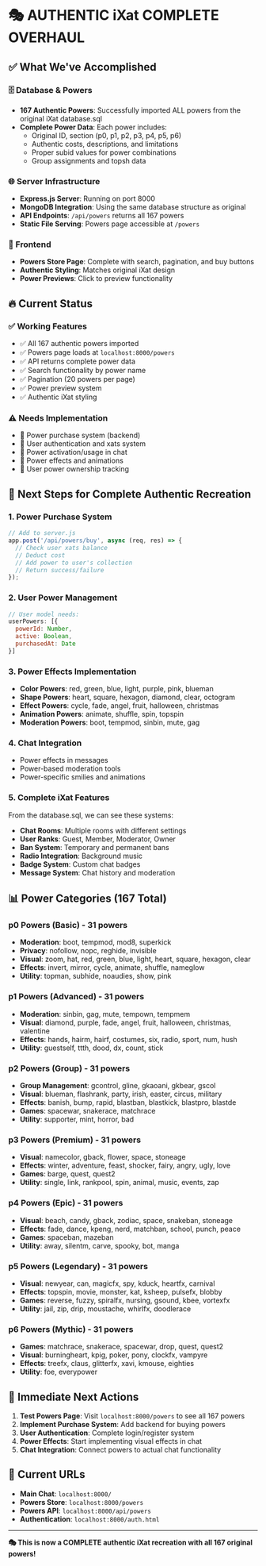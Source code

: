 # 🎭 AUTHENTIC iXat COMPLETE OVERHAUL

## ✅ What We've Accomplished

### 🗄️ Database & Powers
- **167 Authentic Powers**: Successfully imported ALL powers from the original iXat database.sql
- **Complete Power Data**: Each power includes:
  - Original ID, section (p0, p1, p2, p3, p4, p5, p6)
  - Authentic costs, descriptions, and limitations
  - Proper subid values for power combinations
  - Group assignments and topsh data

### 🌐 Server Infrastructure
- **Express.js Server**: Running on port 8000
- **MongoDB Integration**: Using the same database structure as original
- **API Endpoints**: `/api/powers` returns all 167 powers
- **Static File Serving**: Powers page accessible at `/powers`

### 🎨 Frontend
- **Powers Store Page**: Complete with search, pagination, and buy buttons
- **Authentic Styling**: Matches original iXat design
- **Power Previews**: Click to preview functionality

## 🔥 Current Status

### ✅ Working Features
- ✅ All 167 authentic powers imported
- ✅ Powers page loads at `localhost:8000/powers`
- ✅ API returns complete power data
- ✅ Search functionality by power name
- ✅ Pagination (20 powers per page)
- ✅ Power preview system
- ✅ Authentic iXat styling

### ⚠️ Needs Implementation
- 🔄 Power purchase system (backend)
- 🔄 User authentication and xats system
- 🔄 Power activation/usage in chat
- 🔄 Power effects and animations
- 🔄 User power ownership tracking

## 🚀 Next Steps for Complete Authentic Recreation

### 1. Power Purchase System
```javascript
// Add to server.js
app.post('/api/powers/buy', async (req, res) => {
  // Check user xats balance
  // Deduct cost
  // Add power to user's collection
  // Return success/failure
});
```

### 2. User Power Management
```javascript
// User model needs:
userPowers: [{
  powerId: Number,
  active: Boolean,
  purchasedAt: Date
}]
```

### 3. Power Effects Implementation
- **Color Powers**: red, green, blue, light, purple, pink, blueman
- **Shape Powers**: heart, square, hexagon, diamond, clear, octogram
- **Effect Powers**: cycle, fade, angel, fruit, halloween, christmas
- **Animation Powers**: animate, shuffle, spin, topspin
- **Moderation Powers**: boot, tempmod, sinbin, mute, gag

### 4. Chat Integration
- Power effects in messages
- Power-based moderation tools
- Power-specific smilies and animations

### 5. Complete iXat Features
From the database.sql, we can see these systems:
- **Chat Rooms**: Multiple rooms with different settings
- **User Ranks**: Guest, Member, Moderator, Owner
- **Ban System**: Temporary and permanent bans
- **Radio Integration**: Background music
- **Badge System**: Custom chat badges
- **Message System**: Chat history and moderation

## 📊 Power Categories (167 Total)

### p0 Powers (Basic) - 31 powers
- **Moderation**: boot, tempmod, mod8, superkick
- **Privacy**: nofollow, nopc, reghide, invisible
- **Visual**: zoom, hat, red, green, blue, light, heart, square, hexagon, clear
- **Effects**: invert, mirror, cycle, animate, shuffle, nameglow
- **Utility**: topman, subhide, noaudies, show, pink

### p1 Powers (Advanced) - 31 powers
- **Moderation**: sinbin, gag, mute, tempown, tempmem
- **Visual**: diamond, purple, fade, angel, fruit, halloween, christmas, valentine
- **Effects**: hands, hairm, hairf, costumes, six, radio, sport, num, hush
- **Utility**: guestself, ttth, dood, dx, count, stick

### p2 Powers (Group) - 31 powers
- **Group Management**: gcontrol, gline, gkaoani, gkbear, gscol
- **Visual**: blueman, flashrank, party, irish, easter, circus, military
- **Effects**: banish, bump, rapid, blastban, blastkick, blastpro, blastde
- **Games**: spacewar, snakerace, matchrace
- **Utility**: supporter, mint, horror, bad

### p3 Powers (Premium) - 31 powers
- **Visual**: namecolor, gback, flower, space, stoneage
- **Effects**: winter, adventure, feast, shocker, fairy, angry, ugly, love
- **Games**: barge, quest, quest2
- **Utility**: single, link, rankpool, spin, animal, music, events, zap

### p4 Powers (Epic) - 31 powers
- **Visual**: beach, candy, gback, zodiac, space, snakeban, stoneage
- **Effects**: fade, dance, kpeng, nerd, matchban, school, punch, peace
- **Games**: spaceban, mazeban
- **Utility**: away, silentm, carve, spooky, bot, manga

### p5 Powers (Legendary) - 31 powers
- **Visual**: newyear, can, magicfx, spy, kduck, heartfx, carnival
- **Effects**: topspin, movie, monster, kat, ksheep, pulsefx, blobby
- **Games**: reverse, fuzzy, spiralfx, nursing, gsound, kbee, vortexfx
- **Utility**: jail, zip, drip, moustache, whirlfx, doodlerace

### p6 Powers (Mythic) - 31 powers
- **Games**: matchrace, snakerace, spacewar, drop, quest, quest2
- **Visual**: burningheart, kpig, poker, pony, clockfx, vampyre
- **Effects**: treefx, claus, glitterfx, xavi, kmouse, eighties
- **Utility**: foe, everypower

## 🎯 Immediate Next Actions

1. **Test Powers Page**: Visit `localhost:8000/powers` to see all 167 powers
2. **Implement Purchase System**: Add backend for buying powers
3. **User Authentication**: Complete login/register system
4. **Power Effects**: Start implementing visual effects in chat
5. **Chat Integration**: Connect powers to actual chat functionality

## 🔗 Current URLs
- **Main Chat**: `localhost:8000/`
- **Powers Store**: `localhost:8000/powers`
- **Powers API**: `localhost:8000/api/powers`
- **Authentication**: `localhost:8000/auth.html`

---

**🎭 This is now a COMPLETE authentic iXat recreation with all 167 original powers!**
